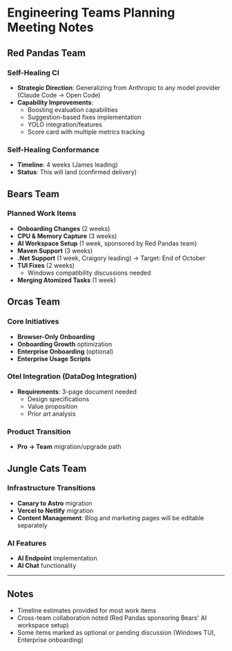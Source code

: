 # Engineering Teams Planning Meeting Notes

## Red Pandas Team

### Self-Healing CI
- **Strategic Direction**: Generalizing from Anthropic to any model provider (Claude Code → Open Code)
- **Capability Improvements**:
  - Boosting evaluation capabilities
  - Suggestion-based fixes implementation
  - YOLO integration/features
  - Score card with multiple metrics tracking

### Self-Healing Conformance
- **Timeline**: 4 weeks (James leading)
- **Status**: This will land (confirmed delivery)

## Bears Team

### Planned Work Items
- **Onboarding Changes** (2 weeks)
- **CPU & Memory Capture** (3 weeks)
- **AI Workspace Setup** (1 week, sponsored by Red Pandas team)
- **Maven Support** (3 weeks)
- **.Net Support** (1 week, Craigory leading) → Target: End of October
- **TUI Fixes** (2 weeks)
  - Windows compatibility discussions needed
- **Merging Atomized Tasks** (1 week)

## Orcas Team

### Core Initiatives
- **Browser-Only Onboarding**
- **Onboarding Growth** optimization
- **Enterprise Onboarding** (optional)
- **Enterprise Usage Scripts**

### Otel Integration (DataDog Integration)
- **Requirements**: 3-page document needed
  - Design specifications
  - Value proposition
  - Prior art analysis

### Product Transition
- **Pro → Team** migration/upgrade path

## Jungle Cats Team

### Infrastructure Transitions
- **Canary to Astro** migration
- **Vercel to Netlify** migration
- **Content Management**: Blog and marketing pages will be editable separately

### AI Features
- **AI Endpoint** implementation
- **AI Chat** functionality

---

## Notes
- Timeline estimates provided for most work items
- Cross-team collaboration noted (Red Pandas sponsoring Bears' AI workspace setup)
- Some items marked as optional or pending discussion (Windows TUI, Enterprise onboarding)
